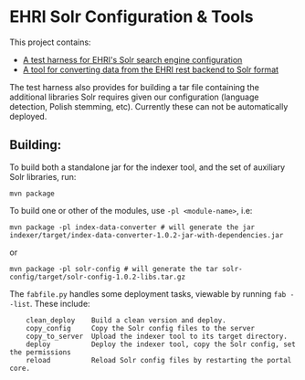 # EHRI Solr Configuration & Tools

This project contains:

* [A test harness for EHRI's Solr search engine configuration](solr-config/README.md)
* [A tool for converting data from the EHRI rest backend to Solr format](index-data-converter/README.md)

The test harness also provides for building a tar file containing the additional libraries Solr requires
given our configuration (language detection, Polish stemming, etc). Currently these can not be automatically
deployed.

## Building:

To build both a standalone jar for the indexer tool, and the set of auxiliary Solr libraries, run:

```
mvn package
```

To build one or other of the modules, use `-pl <module-name>`, i.e:

```
mvn package -pl index-data-converter # will generate the jar indexer/target/index-data-converter-1.0.2-jar-with-dependencies.jar
```

or

```
mvn package -pl solr-config # will generate the tar solr-config/target/solr-config-1.0.2-libs.tar.gz
```

The `fabfile.py` handles some deployment tasks, viewable by running `fab --list`. These include:

```
    clean_deploy    Build a clean version and deploy.
    copy_config     Copy the Solr config files to the server
    copy_to_server  Upload the indexer tool to its target directory.
    deploy          Deploy the indexer tool, copy the Solr config, set the permissions
    reload          Reload Solr config files by restarting the portal core.
```
